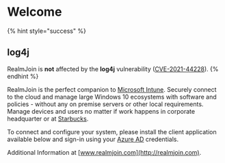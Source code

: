 # Welcome

{% hint style="success" %}
## **log4j**

RealmJoin is **not** affected by the **log4j** vulnerability ([CVE-2021-44228](https://cve.mitre.org/cgi-bin/cvename.cgi?name=CVE-2021-44228)).
{% endhint %}

RealmJoin is the perfect companion to [Microsoft Intune](https://www.microsoft.com/en-us/cloud-platform/microsoft-intune). Securely connect to the cloud and manage large Windows 10 ecosystems with software and policies - without any on premise servers or other local requirements. Manage devices and users no matter if work happens in corporate headquarter or at [Starbucks](https://www.starbucks.com).

To connect and configure your system, please install the client application available below and sign-in using your [Azure AD](https://azure.microsoft.com/en-us/services/active-directory/) credentials.

Additional Information at [www.realmjoin.com](http://realmjoin.com).
